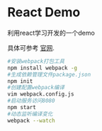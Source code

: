 # React Demo

利用react学习开发的一个demo

具体可参考 [官网](https://facebook.github.io/react/).

```bash
#安装webpack打包工具
npm install webpack -g
#生成依赖管理文件package.json
npm init
#创建配置webpack编译
vim webpack.config.js
#启动服务访问8080
npm start
#动态监听编译变化
webpack --watch
```
